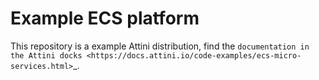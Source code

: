 Example ECS platform
=================

This repository is a example Attini distribution, find the `documentation in the Attini docks <https://docs.attini.io/code-examples/ecs-micro-services.html>`_.

